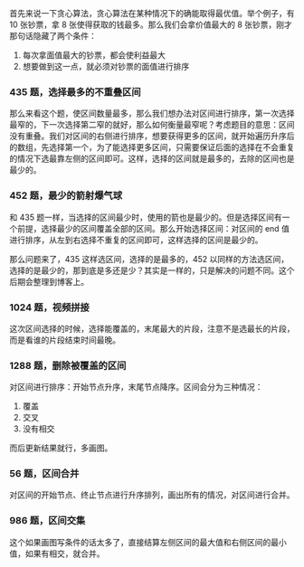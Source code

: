 首先来说一下贪心算法，贪心算法在某种情况下的确能取得最优值。举个例子，有 10 张钞票，拿 8 张使得获取的钱最多。那么我们会拿价值最大的 8 张钞票，刚才那句话隐藏了两个条件：

1. 每次拿面值最大的钞票，都会使利益最大
2. 想要做到这一点，就必须对钞票的面值进行排序

### 435 题，选择最多的不重叠区间

那么来看这个题，使区间数量最多，那么我们想办法对区间进行排序，第一次选择最窄的，下一次选择第二窄的就好，那么如何衡量最窄呢？考虑题目的意思：区间没有重叠。我们对区间的右侧进行排序，想要获得更多的区间，就开始遍历升序后的数组，先选择第一个，为了能选择更多区间，只需要保证后面的选择在不会重复的情况下选最靠左侧的区间即可。这样，选择的区间就是最多的，去除的区间也是最少的。

### 452 题，最少的箭射爆气球

和 435 题一样，当选择的区间最少时，使用的箭也是最少的。但是选择区间有一个前提，选择最少的区间覆盖全部的区间。那么开始选择区间：对区间的 end 值进行排序，从左到右选择不重复的区间即可，这样选择的区间是最少的。

那么问题来了，435 这样选区间，选择的是最多的，452 以同样的方法选区间，选择的是最少的，那到底是多还是少？其实是一样的，只是解决的问题不同。这个后期会整理到博客上。

### 1024 题，视频拼接

这次区间选择的时候，选择能覆盖的，末尾最大的片段，注意不是选最长的片段，而是看谁的片段结束时间最晚。

### 1288 题，删除被覆盖的区间

对区间进行排序：开始节点升序，末尾节点降序。区间会分为三种情况：

1. 覆盖
2. 交叉
3. 没有相交

而后更新结果就行，多画图。

### 56 题，区间合并

对区间的开始节点、终止节点进行升序排列，画出所有的情况，对区间进行合并。

### 986 题，区间交集

这个如果画图写条件的话太多了，直接结算左侧区间的最大值和右侧区间的最小值，如果有相交，就合并。
